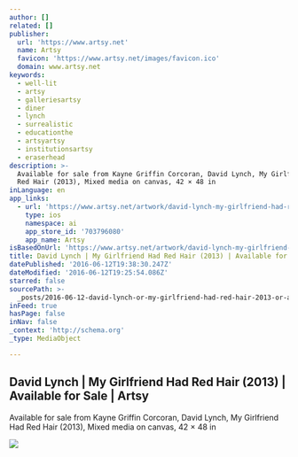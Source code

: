 ```yaml
---
author: []
related: []
publisher:
  url: 'https://www.artsy.net'
  name: Artsy
  favicon: 'https://www.artsy.net/images/favicon.ico'
  domain: www.artsy.net
keywords:
  - well-lit
  - artsy
  - galleriesartsy
  - diner
  - lynch
  - surrealistic
  - educationthe
  - artsyartsy
  - institutionsartsy
  - eraserhead
description: >-
  Available for sale from Kayne Griffin Corcoran, David Lynch, My Girlfriend Had
  Red Hair (2013), Mixed media on canvas, 42 × 48 in
inLanguage: en
app_links:
  - url: 'https://www.artsy.net/artwork/david-lynch-my-girlfriend-had-red-hair'
    type: ios
    namespace: ai
    app_store_id: '703796080'
    app_name: Artsy
isBasedOnUrl: 'https://www.artsy.net/artwork/david-lynch-my-girlfriend-had-red-hair'
title: David Lynch | My Girlfriend Had Red Hair (2013) | Available for Sale | Artsy
datePublished: '2016-06-12T19:38:30.247Z'
dateModified: '2016-06-12T19:25:54.086Z'
starred: false
sourcePath: >-
  _posts/2016-06-12-david-lynch-or-my-girlfriend-had-red-hair-2013-or-available.md
inFeed: true
hasPage: false
inNav: false
_context: 'http://schema.org'
_type: MediaObject

---
```

<article style=""><h1>David Lynch | My Girlfriend Had Red Hair (2013) | Available for Sale | Artsy</h1><p>Available for sale from Kayne Griffin Corcoran, David Lynch, My Girlfriend Had Red Hair (2013), Mixed media on canvas, 42 × 48 in</p><img src="https://d7hftxdivxxvm.cloudfront.net/?resize_to=fit&amp;width=639&amp;height=512&amp;quality=95&amp;src=https%3A%2F%2Fd32dm0rphc51dk.cloudfront.net%2F5Dg0bJj0_jp3VqVV6oyyQQ%2Flarge.jpg" /></article>
